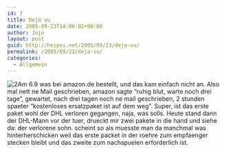 ```yaml
---
id: 7
title: Dejá vu
date: 2005-09-23T14:00:02+00:00
author: Jojo
layout: post
guid: http://heipei.net/2005/09/23/deja-vu/
permalink: /2005/09/23/deja-vu/
categories:
  - Allgemein
---
```

<img data-echo="/weblog/amazon-doppelt.jpg" alt="2" class="alignleft" />Am 6.9 was bei amazon.de bestellt, und das kam einfach nicht an. Also mal nett ne Mail geschrieben, amazon sagte &#8220;ruhig blut, warte noch drei tage&#8221;, gewartet, nach drei tagen noch ne mail geschrieben, 2 stunden spaeter &#8220;kostenloses ersatzpaket ist auf dem weg&#8221;. Super, ist das erste paket wohl der DHL verloren gegangen, naja, was solls. Heute stand dann der DHL-Mann vor der tuer, drueckt mir zwei pakete in die hand und siehe da: der verlorene sohn. scheint so als muesste man da manchmal was hinterherschicken weil das erste packet in der roehre zum empfaenger stecken bleibt und das zweite zum nachspuelen erforderlich ist.
